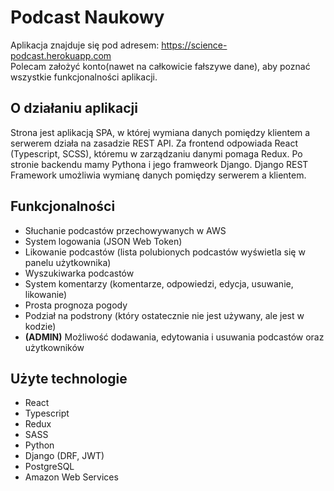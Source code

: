 # Podcast Naukowy
Aplikacja znajduje się pod adresem: https://science-podcast.herokuapp.com </br> Polecam założyć konto(nawet na całkowicie fałszywe dane), aby poznać wszystkie funkcjonalności aplikacji.

## O działaniu aplikacji
Strona jest aplikacją SPA, w której wymiana danych pomiędzy klientem a serwerem działa na zasadzie REST API. Za frontend odpowiada React (Typescript, SCSS), któremu w zarządzaniu danymi pomaga Redux. Po stronie backendu mamy Pythona i jego framweork Django. Django REST Framework umożliwia wymianę danych pomiędzy serwerem a klientem.

## Funkcjonalności
- Słuchanie podcastów przechowywanych w AWS
- System logowania (JSON Web Token)
- Likowanie podcastów (lista polubionych podcastów wyświetla się w panelu użytkownika)
- Wyszukiwarka podcastów
- System komentarzy (komentarze, odpowiedzi, edycja, usuwanie, likowanie)
- Prosta prognoza pogody
- Podział na podstrony (który ostatecznie nie jest używany, ale jest w kodzie)
- **(ADMIN)** Możliwość dodawania, edytowania i usuwania podcastów oraz użytkowników

## Użyte technologie
- React
- Typescript
- Redux
- SASS
- Python
- Django (DRF, JWT)
- PostgreSQL
- Amazon Web Services

